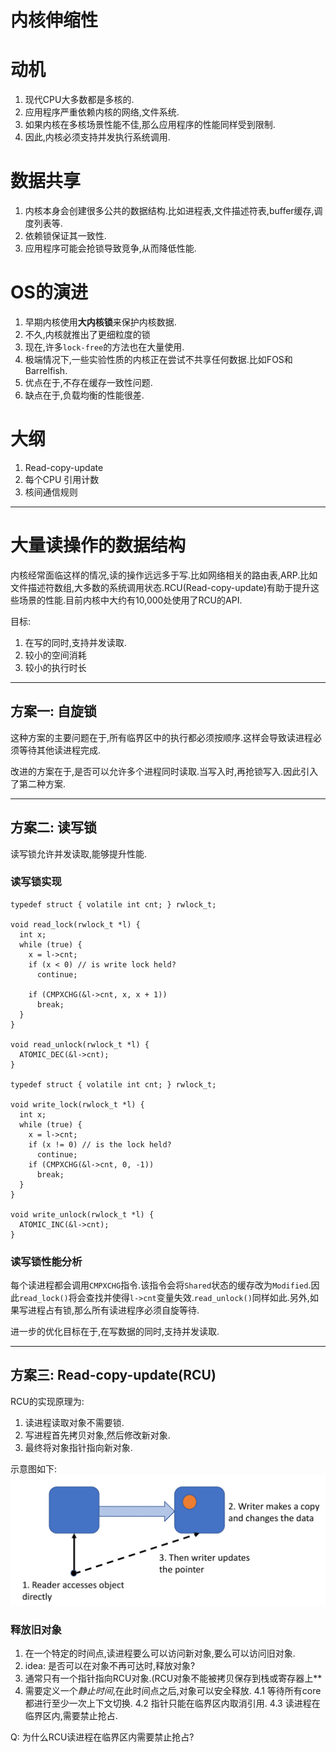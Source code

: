 # 内核伸缩性

# 动机
1. 现代CPU大多数都是多核的.
2. 应用程序严重依赖内核的网络,文件系统.
3. 如果内核在多核场景性能不佳,那么应用程序的性能同样受到限制.
4. 因此,内核必须支持并发执行系统调用.

# 数据共享
1. 内核本身会创建很多公共的数据结构.比如进程表,文件描述符表,buffer缓存,调度列表等.
2. 依赖锁保证其一致性.
3. 应用程序可能会抢锁导致竞争,从而降低性能.

# OS的演进
1. 早期内核使用**大内核锁**来保护内核数据.
2. 不久,内核就推出了更细粒度的锁
3. 现在,许多`lock-free`的方法也在大量使用.
4. 极端情况下,一些实验性质的内核正在尝试不共享任何数据.比如FOS和Barrelfish.
5. 优点在于,不存在缓存一致性问题.
6. 缺点在于,负载均衡的性能很差.

# 大纲
1. Read-copy-update
2. 每个CPU 引用计数
3. 核间通信规则

---

# 大量读操作的数据结构
内核经常面临这样的情况,读的操作远远多于写.比如网络相关的路由表,ARP.比如文件描述符数组,大多数的系统调用状态.RCU(Read-copy-update)有助于提升这些场景的性能.目前内核中大约有10,000处使用了RCU的API.

目标:
1. 在写的同时,支持并发读取.
2. 较小的空间消耗
3. 较小的执行时长

---

## 方案一: 自旋锁
这种方案的主要问题在于,所有临界区中的执行都必须按顺序.这样会导致读进程必须等待其他读进程完成.

改进的方案在于,是否可以允许多个进程同时读取.当写入时,再抢锁写入.因此引入了第二种方案.

---

## 方案二: 读写锁
读写锁允许并发读取,能够提升性能.

### 读写锁实现

```
typedef struct { volatile int cnt; } rwlock_t;

void read_lock(rwlock_t *l) {
  int x;
  while (true) {
    x = l->cnt;
    if (x < 0) // is write lock held?
      continue;

    if (CMPXCHG(&l->cnt, x, x + 1))
      break;
  }
}

void read_unlock(rwlock_t *l) {
  ATOMIC_DEC(&l->cnt);
}

typedef struct { volatile int cnt; } rwlock_t;

void write_lock(rwlock_t *l) {
  int x;
  while (true) {
    x = l->cnt;
    if (x != 0) // is the lock held?
      continue;
    if (CMPXCHG(&l->cnt, 0, -1))
      break;
  }
}

void write_unlock(rwlock_t *l) {
  ATOMIC_INC(&l->cnt);
}
```

### 读写锁性能分析
每个读进程都会调用`CMPXCHG`指令.该指令会将`Shared`状态的缓存改为`Modified`.因此`read_lock()`将会查找并使得`l->cnt`变量失效.`read_unlock()`同样如此.另外,如果写进程占有锁,那么所有读进程序必须自旋等待.

进一步的优化目标在于,在写数据的同时,支持并发读取.

---

## 方案三: Read-copy-update(RCU)
RCU的实现原理为:
1. 读进程读取对象不需要锁.
2. 写进程首先拷贝对象,然后修改新对象.
3. 最终将对象指针指向新对象.

示意图如下:
![rcu](./images/rcu.bmp)

### 释放旧对象
1. 在一个特定的时间点,读进程要么可以访问新对象,要么可以访问旧对象.
2. idea: 是否可以在对象不再可达时,释放对象?
3. 通常只有一个指针指向RCU对象.(RCU对象不能被拷贝保存到栈或寄存器上**
4. 需要定义一个*静止时间*,在此时间点之后,对象可以安全释放.
  4.1 等待所有core都进行至少一次上下文切换.
  4.2 指针只能在临界区内取消引用.
  4.3 读进程在临界区内,需要禁止抢占.

Q: 为什么RCU读进程在临界区内需要禁止抢占?
